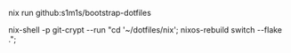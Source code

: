 nix run github:s1m1s/bootstrap-dotfiles

nix-shell -p git-crypt --run "cd '~/dotfiles/nix'; nixos-rebuild switch --flake .";
